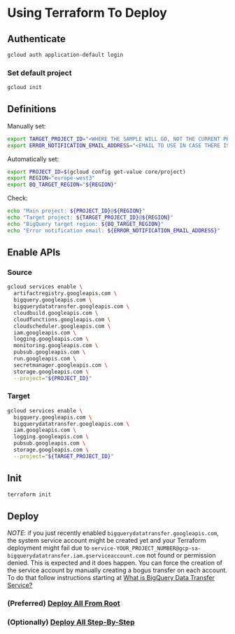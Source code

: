# Using Terraform To Deploy

## Authenticate

```bash
gcloud auth application-default login
```

### Set default project

```bash
gcloud init
```

## Definitions

Manually set:

```bash
export TARGET_PROJECT_ID="<WHERE THE SAMPLE WILL GO, NOT THE CURRENT PROJECT ID>"
export ERROR_NOTIFICATION_EMAIL_ADDRESS="<EMAIL TO USE IN CASE THERE IS AN UNCAUGHT EXCEPTION>"
```

Automatically set:

```bash
export PROJECT_ID=$(gcloud config get-value core/project)
export REGION="europe-west3"
export BQ_TARGET_REGION="${REGION}"
```

Check:

```bash
echo "Main project: ${PROJECT_ID}@${REGION}"
echo "Target project: ${TARGET_PROJECT_ID}@${REGION}"
echo "BigQuery target region: ${BQ_TARGET_REGION}"
echo "Error notification email: ${ERROR_NOTIFICATION_EMAIL_ADDRESS}"
```

## Enable APIs

### Source

```bash
gcloud services enable \
  artifactregistry.googleapis.com \
  bigquery.googleapis.com \
  bigquerydatatransfer.googleapis.com \
  cloudbuild.googleapis.com \
  cloudfunctions.googleapis.com \
  cloudscheduler.googleapis.com \
  iam.googleapis.com \
  logging.googleapis.com \
  monitoring.googleapis.com \
  pubsub.googleapis.com \
  run.googleapis.com \
  secretmanager.googleapis.com \
  storage.googleapis.com \
  --project="${PROJECT_ID}"
```

### Target

```bash
gcloud services enable \
  bigquery.googleapis.com \
  bigquerydatatransfer.googleapis.com \
  iam.googleapis.com \
  logging.googleapis.com \
  pubsub.googleapis.com \
  storage.googleapis.com \
  --project="${TARGET_PROJECT_ID}"
```

## Init

```bash
terraform init
```

## Deploy

*NOTE*: if you just recently enabled ``bigquerydatatransfer.googleapis.com``,
the system service account might be created yet and your Terraform deployment might fail due to
``service-YOUR_PROJECT_NUMBER@gcp-sa-bigquerydatatransfer.iam.gserviceaccount.com``
not found or permission denied.
This is expected and it does happen.
You can force the creation of the service account by manually creating a 
bogus transfer on each account.
To do that follow instructions starting at [What is BigQuery Data Transfer Service?](https://cloud.google.com/bigquery/docs/dts-introduction)

### (Preferred) [Deploy All From Root](./DEPLOY.md)

### (Optionally) [Deploy All Step-By-Step](./DEPLOY_MANUAL.md)
